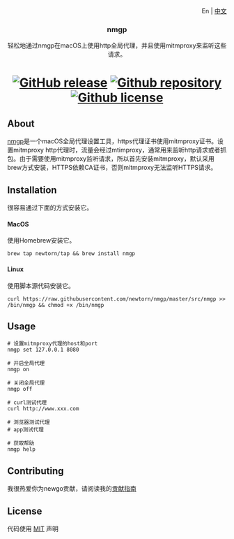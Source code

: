 <p align="right">En | <a href="../README.md">中文</a></p>
<div align="center">

### nmgp

轻松地通过nmgp在macOS上使用http全局代理，并且使用mitmproxy来监听这些请求。

[![GitHub release](https://img.shields.io/github/v/release/newtorn/nmgp)](https://github.com/newtorn/nmgp/releases)
[![Github repository](https://img.shields.io/appveyor/build/newtorn/https://github.com/newtorn/nmgp.git)](https://github.com/newtorn/nmgp.git)
[![Github license](https://img.shields.io/github/license/newtorn/nmgp.git)](LICENSE)
===
</div>


## About

[nmgp](https://github.com/newtorn/nmgp.git)是一个macOS全局代理设置工具，https代理证书使用mitmproxy证书。设置mitmproxy http代理时，流量会经过mtimproxy，通常用来监听http请求或者抓包。由于需要使用mitmproxy监听请求，所以首先安装mitmproxy，默认采用brew方式安装，HTTPS依赖CA证书，否则mitmproxy无法监听HTTPS请求。


## Installation

很容易通过下面的方式安装它。

#### MacOS
使用Homebrew安装它。
```
brew tap newtorn/tap && brew install nmgp
```

#### Linux
使用脚本源代码安装它。
```
curl https://raw.githubusercontent.com/newtorn/nmgp/master/src/nmgp >> /bin/nmgp && chmod +x /bin/nmgp
```


## Usage

```
# 设置mitmproxy代理的host和port
nmgp set 127.0.0.1 8080

# 开启全局代理
nmgp on

# 关闭全局代理
nmgp off

# curl测试代理
curl http://www.xxx.com

# 浏览器测试代理
# app测试代理

# 获取帮助
nmgp help
```

## Contributing

我很热爱你为newgo贡献，请阅读我的[贡献指南](../CONTRIBUTING.md)


## License

代码使用 [MIT](../LICENSE) 声明
